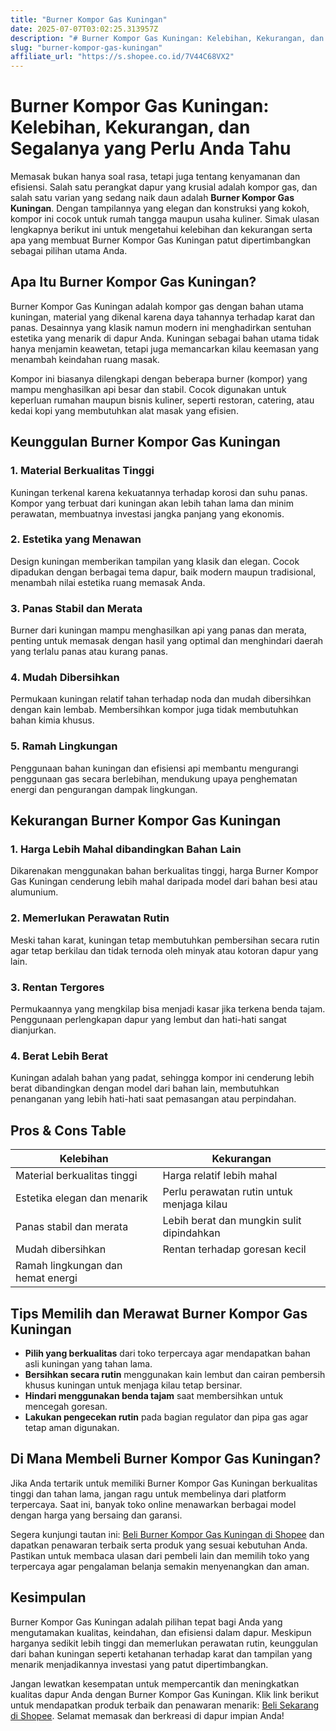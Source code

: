 ```yaml
---
title: "Burner Kompor Gas Kuningan"
date: 2025-07-07T03:02:25.313957Z
description: "# Burner Kompor Gas Kuningan: Kelebihan, Kekurangan, dan Segalanya yang Perlu Anda Tahu..."
slug: "burner-kompor-gas-kuningan"
affiliate_url: "https://s.shopee.co.id/7V44C68VX2"
---
```

# Burner Kompor Gas Kuningan: Kelebihan, Kekurangan, dan Segalanya yang Perlu Anda Tahu

Memasak bukan hanya soal rasa, tetapi juga tentang kenyamanan dan efisiensi. Salah satu perangkat dapur yang krusial adalah kompor gas, dan salah satu varian yang sedang naik daun adalah **Burner Kompor Gas Kuningan**. Dengan tampilannya yang elegan dan konstruksi yang kokoh, kompor ini cocok untuk rumah tangga maupun usaha kuliner. Simak ulasan lengkapnya berikut ini untuk mengetahui kelebihan dan kekurangan serta apa yang membuat Burner Kompor Gas Kuningan patut dipertimbangkan sebagai pilihan utama Anda.

## Apa Itu Burner Kompor Gas Kuningan?

Burner Kompor Gas Kuningan adalah kompor gas dengan bahan utama kuningan, material yang dikenal karena daya tahannya terhadap karat dan panas. Desainnya yang klasik namun modern ini menghadirkan sentuhan estetika yang menarik di dapur Anda. Kuningan sebagai bahan utama tidak hanya menjamin keawetan, tetapi juga memancarkan kilau keemasan yang menambah keindahan ruang masak.

Kompor ini biasanya dilengkapi dengan beberapa burner (kompor) yang mampu menghasilkan api besar dan stabil. Cocok digunakan untuk keperluan rumahan maupun bisnis kuliner, seperti restoran, catering, atau kedai kopi yang membutuhkan alat masak yang efisien.

## Keunggulan Burner Kompor Gas Kuningan

### 1. Material Berkualitas Tinggi

Kuningan terkenal karena kekuatannya terhadap korosi dan suhu panas. Kompor yang terbuat dari kuningan akan lebih tahan lama dan minim perawatan, membuatnya investasi jangka panjang yang ekonomis.

### 2. Estetika yang Menawan

Design kuningan memberikan tampilan yang klasik dan elegan. Cocok dipadukan dengan berbagai tema dapur, baik modern maupun tradisional, menambah nilai estetika ruang memasak Anda.

### 3. Panas Stabil dan Merata

Burner dari kuningan mampu menghasilkan api yang panas dan merata, penting untuk memasak dengan hasil yang optimal dan menghindari daerah yang terlalu panas atau kurang panas.

### 4. Mudah Dibersihkan

Permukaan kuningan relatif tahan terhadap noda dan mudah dibersihkan dengan kain lembab. Membersihkan kompor juga tidak membutuhkan bahan kimia khusus.

### 5. Ramah Lingkungan

Penggunaan bahan kuningan dan efisiensi api membantu mengurangi penggunaan gas secara berlebihan, mendukung upaya penghematan energi dan pengurangan dampak lingkungan.

## Kekurangan Burner Kompor Gas Kuningan

### 1. Harga Lebih Mahal dibandingkan Bahan Lain

Dikarenakan menggunakan bahan berkualitas tinggi, harga Burner Kompor Gas Kuningan cenderung lebih mahal daripada model dari bahan besi atau alumunium.

### 2. Memerlukan Perawatan Rutin

Meski tahan karat, kuningan tetap membutuhkan pembersihan secara rutin agar tetap berkilau dan tidak ternoda oleh minyak atau kotoran dapur yang lain.

### 3. Rentan Tergores

Permukaannya yang mengkilap bisa menjadi kasar jika terkena benda tajam. Penggunaan perlengkapan dapur yang lembut dan hati-hati sangat dianjurkan.

### 4. Berat Lebih Berat

Kuningan adalah bahan yang padat, sehingga kompor ini cenderung lebih berat dibandingkan dengan model dari bahan lain, membutuhkan penanganan yang lebih hati-hati saat pemasangan atau perpindahan.

## Pros & Cons Table

| Kelebihan                                  | Kekurangan                                    |
|--------------------------------------------|----------------------------------------------|
| Material berkualitas tinggi               | Harga relatif lebih mahal                  |
| Estetika elegan dan menarik               | Perlu perawatan rutin untuk menjaga kilau |
| Panas stabil dan merata                   | Lebih berat dan mungkin sulit dipindahkan |
| Mudah dibersihkan                        | Rentan terhadap goresan kecil               |
| Ramah lingkungan dan hemat energi        |                                             |

## Tips Memilih dan Merawat Burner Kompor Gas Kuningan

- **Pilih yang berkualitas** dari toko terpercaya agar mendapatkan bahan asli kuningan yang tahan lama.
- **Bersihkan secara rutin** menggunakan kain lembut dan cairan pembersih khusus kuningan untuk menjaga kilau tetap bersinar.
- **Hindari menggunakan benda tajam** saat membersihkan untuk mencegah goresan.
- **Lakukan pengecekan rutin** pada bagian regulator dan pipa gas agar tetap aman digunakan.

## Di Mana Membeli Burner Kompor Gas Kuningan?

Jika Anda tertarik untuk memiliki Burner Kompor Gas Kuningan berkualitas tinggi dan tahan lama, jangan ragu untuk membelinya dari platform terpercaya. Saat ini, banyak toko online menawarkan berbagai model dengan harga yang bersaing dan garansi.

Segera kunjungi tautan ini: [Beli Burner Kompor Gas Kuningan di Shopee](https://s.shopee.co.id/7V44C68VX2) dan dapatkan penawaran terbaik serta produk yang sesuai kebutuhan Anda. Pastikan untuk membaca ulasan dari pembeli lain dan memilih toko yang terpercaya agar pengalaman belanja semakin menyenangkan dan aman.

## Kesimpulan

Burner Kompor Gas Kuningan adalah pilihan tepat bagi Anda yang mengutamakan kualitas, keindahan, dan efisiensi dalam dapur. Meskipun harganya sedikit lebih tinggi dan memerlukan perawatan rutin, keunggulan dari bahan kuningan seperti ketahanan terhadap karat dan tampilan yang menarik menjadikannya investasi yang patut dipertimbangkan.

Jangan lewatkan kesempatan untuk mempercantik dan meningkatkan kualitas dapur Anda dengan Burner Kompor Gas Kuningan. Klik link berikut untuk mendapatkan produk terbaik dan penawaran menarik: [Beli Sekarang di Shopee](https://s.shopee.co.id/7V44C68VX2). Selamat memasak dan berkreasi di dapur impian Anda!